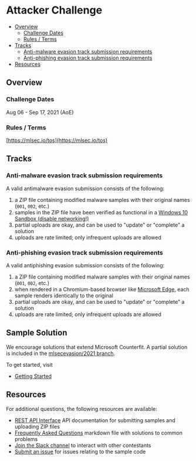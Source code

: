 # Attacker Challenge
<!-- vscode-markdown-toc -->
* [Overview](#overview)
    * [Challenge Dates](#challenge-dates)
    * [Rules / Terms](#rules-/-terms)
* [Tracks](#tracks)
    * [Anti-malware evasion track submission requirements](#anti-malware-evasion-track-submission-requirements)
    * [Anti-phishing evasion track submission requirements](#anti-phishing-evasion-track-submission-requirements)
* [Resources](#resources)

<!-- vscode-markdown-toc-config
	numbering=false
	autoSave=true
	/vscode-markdown-toc-config -->
<!-- /vscode-markdown-toc -->


## <a name='overview'></a>Overview

### <a name='challenge-dates'></a>Challenge Dates
Aug 06 - Sep 17, 2021 (AoE)

### <a name='rules-/-terms'></a>Rules / Terms
[https://mlsec.io/tos](https://mlsec.io/tos)


## <a name='tracks'></a>Tracks
### <a name='anti-malware-evasion-track-submission-requirements'></a>Anti-malware evasion track submission requirements
A valid antimalware evasion submission consists of the following:
1. a ZIP file containing modified malware samples with their original names (`001`, `002`, etc.)
2. samples in the ZIP file have been verified as functional in a [Windows 10 Sandbox (disable networking!)](https://developer.microsoft.com/en-us/microsoft-edge/tools/vms/)
3. partial uploads are okay, and can be used to "update" or "complete" a solution
4. uploads are rate limited; only infrequent uploads are allowed


### <a name='anti-phishing-evasion-track-submission-requirements'></a>Anti-phishing evasion track submission requirements
A valid antiphishing evasion submission consists of the following:
1. a ZIP file containing modified malware samples with their original names (`001`, `002`, etc.)
2. when rendered in a Chromium-based browser like [Microsoft Edge](https://www.microsoft.com/en-us/edge?r=1), each sample renders identically to the original
3. partial uploads are okay, and can be used to "update" or "complete" a solution
4. uploads are rate limited; only infrequent uploads are allowed

## Sample Solution
We encourage solutions that extend Microsoft Counterfit. A partial solution is included in the [mlsecevasion/2021 branch](https://github.com/Azure/counterfit/tree/mlsecevasion/2021).

To get started, visit
* [Getting Started](https://github.com/Azure/counterfit/blob/mlsecevasion/2021/docs/getting_started.md)

## <a name='resources'></a>Resources
For additional questions, the following resources are available:
* [REST API Interface](docs/API.md) API documentation for submitting samples and uploading ZIP files
* [Frequently Asked Questions](FAQ.md) markdown file with solutions to common problems
* [Join the Slack channel](https://join.slack.com/t/evademalwareml/shared_invite/zt-9birv1qf-KJFEiyLLRVtrsNDuyA0clA) to interact with other contestants
* [Submit an issue](https://github.com/Azure/2021-machine-learning-security-evasion-competition/issues) for issues relating to the sample code